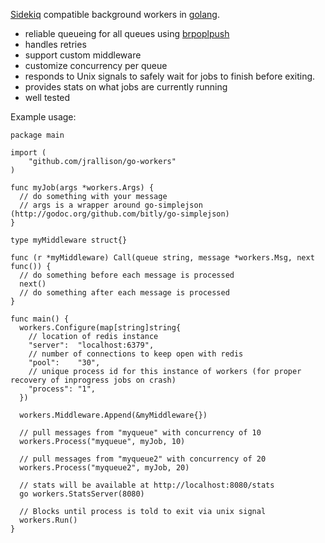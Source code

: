 [Sidekiq](http://sidekiq.org/) compatible
background workers in [golang](http://golang.org/).

* reliable queueing for all queues using [brpoplpush](http://redis.io/commands/brpoplpush)
* handles retries
* support custom middleware
* customize concurrency per queue
* responds to Unix signals to safely wait for jobs to finish before exiting.
* provides stats on what jobs are currently running
* well tested

Example usage:

    package main
    
    import (
    	"github.com/jrallison/go-workers"
    )
    
    func myJob(args *workers.Args) {
      // do something with your message
      // args is a wrapper around go-simplejson (http://godoc.org/github.com/bitly/go-simplejson)
    }
    
    type myMiddleware struct{}

    func (r *myMiddleware) Call(queue string, message *workers.Msg, next func()) {
      // do something before each message is processed
      next()
      // do something after each message is processed
    }
    
    func main() {
      workers.Configure(map[string]string{
        // location of redis instance
        "server":  "localhost:6379",
        // number of connections to keep open with redis
        "pool":    "30",
        // unique process id for this instance of workers (for proper recovery of inprogress jobs on crash)
        "process": "1",
      })
      
      workers.Middleware.Append(&myMiddleware{})

      // pull messages from "myqueue" with concurrency of 10
      workers.Process("myqueue", myJob, 10)
      
      // pull messages from "myqueue2" with concurrency of 20
      workers.Process("myqueue2", myJob, 20)

      // stats will be available at http://localhost:8080/stats
      go workers.StatsServer(8080)

      // Blocks until process is told to exit via unix signal
      workers.Run()
    }

